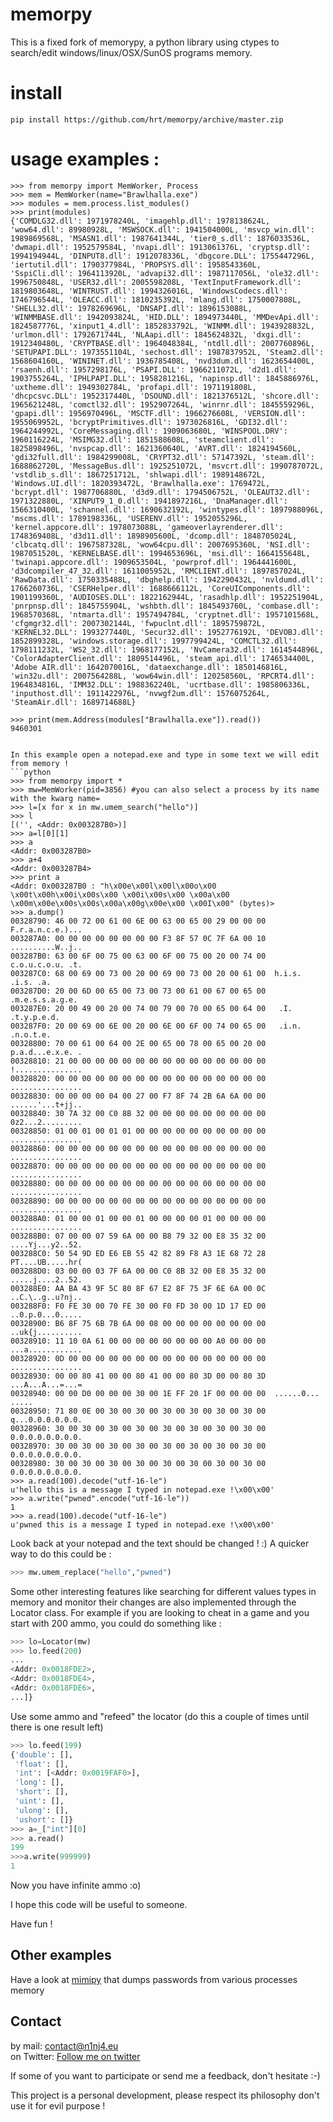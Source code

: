 # memorpy
This is a fixed fork of memorypy, a python library using ctypes to search/edit windows/linux/OSX/SunOS programs memory.

# install
```
pip install https://github.com/hrt/memorpy/archive/master.zip
```
# usage examples :
```
>>> from memorpy import MemWorker, Process
>>> mem = MemWorker(name="Brawlhalla.exe")
>>> modules = mem.process.list_modules()
>>> print(modules)
{'COMDLG32.dll': 1971978240L, 'imagehlp.dll': 1978138624L, 'wow64.dll': 89980928L, 'MSWSOCK.dll': 1941504000L, 'msvcp_win.dll': 1989869568L, 'MSASN1.dll': 1987641344L, 'tier0_s.dll': 1876033536L, 'dwmapi.dll': 1952579584L, 'nvapi.dll': 1913061376L, 'cryptsp.dll': 1994194944L, 'DINPUT8.dll': 1912078336L, 'dbgcore.DLL': 1755447296L, 'iertutil.dll': 1790377984L, 'PROPSYS.dll': 1958543360L, 'SspiCli.dll': 1964113920L, 'advapi32.dll': 1987117056L, 'ole32.dll': 1996750848L, 'USER32.dll': 2005598208L, 'TextInputFramework.dll': 1819803648L, 'WINTRUST.dll': 1994326016L, 'WindowsCodecs.dll': 1746796544L, 'OLEACC.dll': 1810235392L, 'mlang.dll': 1750007808L, 'SHELL32.dll': 1978269696L, 'DNSAPI.dll': 1896153088L, 'WINMMBASE.dll': 1942093824L, 'HID.DLL': 1894973440L, 'MMDevApi.dll': 1824587776L, 'xinput1_4.dll': 1852833792L, 'WINMM.dll': 1943928832L, 'urlmon.dll': 1792671744L, 'NLAapi.dll': 1845624832L, 'dxgi.dll': 1912340480L, 'CRYPTBASE.dll': 1964048384L, 'ntdll.dll': 2007760896L, 'SETUPAPI.DLL': 1973551104L, 'sechost.dll': 1987837952L, 'Steam2.dll': 1568604160L, 'WININET.dll': 1936785408L, 'nvd3dum.dll': 1623654400L, 'rsaenh.dll': 1957298176L, 'PSAPI.DLL': 1966211072L, 'd2d1.dll': 1903755264L, 'IPHLPAPI.DLL': 1958281216L, 'napinsp.dll': 1845886976L, 'uxtheme.dll': 1949302784L, 'profapi.dll': 1971191808L, 'dhcpcsvc.DLL': 1952317440L, 'DSOUND.dll': 1821376512L, 'shcore.dll': 1965621248L, 'comctl32.dll': 1952907264L, 'winrnr.dll': 1845559296L, 'gpapi.dll': 1956970496L, 'MSCTF.dll': 1966276608L, 'VERSION.dll': 1955069952L, 'bcryptPrimitives.dll': 1973026816L, 'GDI32.dll': 1964244992L, 'CoreMessaging.dll': 1909063680L, 'WINSPOOL.DRV': 1960116224L, 'MSIMG32.dll': 1851588608L, 'steamclient.dll': 1825898496L, 'nvspcap.dll': 1621360640L, 'AVRT.dll': 1824194560L, 'gdi32full.dll': 1984299008L, 'CRYPT32.dll': 57147392L, 'steam.dll': 1688862720L, 'MessageBus.dll': 1925251072L, 'msvcrt.dll': 1990787072L, 'vstdlib_s.dll': 1867251712L, 'shlwapi.dll': 1989148672L, 'Windows.UI.dll': 1820393472L, 'Brawlhalla.exe': 1769472L, 'bcrypt.dll': 1987706880L, 'd3d9.dll': 1794506752L, 'OLEAUT32.dll': 1971322880L, 'XINPUT9_1_0.dll': 1941897216L, 'DnaManager.dll': 1566310400L, 'schannel.dll': 1690632192L, 'wintypes.dll': 1897988096L, 'mscms.dll': 1789198336L, 'USERENV.dll': 1952055296L, 'kernel.appcore.dll': 1978073088L, 'gameoverlayrenderer.dll': 1748369408L, 'd3d11.dll': 1898905600L, 'dcomp.dll': 1848705024L, 'clbcatq.dll': 1967587328L, 'wow64cpu.dll': 2007695360L, 'NSI.dll': 1987051520L, 'KERNELBASE.dll': 1994653696L, 'msi.dll': 1664155648L, 'twinapi.appcore.dll': 1909653504L, 'powrprof.dll': 1964441600L, 'd3dcompiler_47_32.dll': 1611005952L, 'RMCLIENT.dll': 1897857024L, 'RawData.dll': 1750335488L, 'dbghelp.dll': 1942290432L, 'nvldumd.dll': 1766260736L, 'CSERHelper.dll': 1688666112L, 'CoreUIComponents.dll': 1901199360L, 'AUDIOSES.DLL': 1822162944L, 'rasadhlp.dll': 1952251904L, 'pnrpnsp.dll': 1845755904L, 'wshbth.dll': 1845493760L, 'combase.dll': 1968570368L, 'ntmarta.dll': 1957494784L, 'cryptnet.dll': 1957101568L, 'cfgmgr32.dll': 2007302144L, 'fwpuclnt.dll': 1895759872L, 'KERNEL32.DLL': 1993277440L, 'Secur32.dll': 1952776192L, 'DEVOBJ.dll': 1852899328L, 'windows.storage.dll': 1997799424L, 'COMCTL32.dll': 1798111232L, 'WS2_32.dll': 1968177152L, 'NvCamera32.dll': 1614544896L, 'ColorAdapterClient.dll': 1809514496L, 'steam_api.dll': 1746534400L, 'Adobe AIR.dll': 1642070016L, 'dataexchange.dll': 1850146816L, 'win32u.dll': 2007564288L, 'wow64win.dll': 120258560L, 'RPCRT4.dll': 1964834816L, 'IMM32.DLL': 1988362240L, 'ucrtbase.dll': 1985806336L, 'inputhost.dll': 1911422976L, 'nvwgf2um.dll': 1576075264L, 'SteamAir.dll': 1689714688L}

>>> print(mem.Address(modules["Brawlhalla.exe"]).read())
9460301
```

```

In this example open a notepad.exe and type in some text we will edit from memory !
```python
>>> from memorpy import *
>>> mw=MemWorker(pid=3856) #you can also select a process by its name with the kwarg name=
>>> l=[x for x in mw.umem_search("hello")]
>>> l
[('', <Addr: 0x003287B0>)]
>>> a=l[0][1]
>>> a
<Addr: 0x003287B0>
>>> a+4
<Addr: 0x003287B4>
>>> print a
<Addr: 0x003287B0 : "h\x00e\x00l\x00l\x00o\x00 \x00t\x00h\x00i\x00s\x00 \x00i\x00s\x00 \x00a\x00 \x00m\x00e\x00s\x00s\x00a\x00g\x00e\x00 \x00I\x00" (bytes)>
>>> a.dump()
00328790: 46 00 72 00 61 00 6E 00 63 00 65 00 29 00 00 00  F.r.a.n.c.e.)...
003287A0: 00 00 00 00 00 00 00 00 F3 8F 57 0C 7F 6A 00 10  ..........W..j..
003287B0: 63 00 6F 00 75 00 63 00 6F 00 75 00 20 00 74 00  c.o.u.c.o.u. .t.
003287C0: 68 00 69 00 73 00 20 00 69 00 73 00 20 00 61 00  h.i.s. .i.s. .a.
003287D0: 20 00 6D 00 65 00 73 00 73 00 61 00 67 00 65 00   .m.e.s.s.a.g.e.
003287E0: 20 00 49 00 20 00 74 00 79 00 70 00 65 00 64 00   .I. .t.y.p.e.d.
003287F0: 20 00 69 00 6E 00 20 00 6E 00 6F 00 74 00 65 00   .i.n. .n.o.t.e.
00328800: 70 00 61 00 64 00 2E 00 65 00 78 00 65 00 20 00  p.a.d...e.x.e. .
00328810: 21 00 00 00 00 00 00 00 00 00 00 00 00 00 00 00  !...............
00328820: 00 00 00 00 00 00 00 00 00 00 00 00 00 00 00 00  ................
00328830: 00 00 00 00 04 00 27 00 F7 8F 74 2B 6A 6A 00 00  ......'...t+jj..
00328840: 30 7A 32 00 C0 8B 32 00 00 00 00 00 00 00 00 00  0z2...2.........
00328850: 01 00 01 00 01 01 00 00 00 00 00 00 00 00 00 00  ................
00328860: 00 00 00 00 00 00 00 00 00 00 00 00 00 00 00 00  ................
00328870: 00 00 00 00 00 00 00 00 00 00 00 00 00 00 00 00  ................
00328880: 00 00 00 00 00 00 00 00 00 00 00 00 00 00 00 00  ................
00328890: 00 00 00 00 00 00 00 00 00 00 00 00 00 00 00 00  ................
003288A0: 01 00 00 01 00 00 01 00 00 00 00 01 00 00 00 00  ................
003288B0: 07 00 00 07 59 6A 00 00 B8 79 32 00 E8 35 32 00  ....Yj...y2..52.
003288C0: 50 54 9D ED E6 EB 55 42 82 89 F8 A3 1E 68 72 28  PT....UB.....hr(
003288D0: 03 00 00 03 7F 6A 00 00 C0 8B 32 00 E8 35 32 00  .....j....2..52.
003288E0: AA BA 43 9F 5C 80 8F 67 E2 8F 75 3F 6E 6A 00 0C  ..C.\..g..u?nj..
003288F0: F0 FE 30 00 70 FE 30 00 F0 FD 30 00 1D 17 ED 00  ..0.p.0...0.....
00328900: B6 8F 75 6B 7B 6A 00 08 00 00 00 00 00 00 00 00  ..uk{j..........
00328910: 11 10 0A 61 00 00 00 00 00 00 00 00 A0 00 00 00  ...a............
00328920: 0D 00 00 00 00 00 00 00 00 00 00 00 00 00 00 00  ................
00328930: 00 00 80 41 00 00 80 41 00 00 80 3D 00 00 80 3D  ...A...A...=...=
00328940: 00 00 D0 00 00 00 30 00 1E FF 20 1F 00 00 00 00  ......0... .....
00328950: 71 80 0E 00 30 00 30 00 30 00 30 00 30 00 30 00  q...0.0.0.0.0.0.
00328960: 30 00 30 00 30 00 30 00 30 00 30 00 30 00 30 00  0.0.0.0.0.0.0.0.
00328970: 30 00 30 00 30 00 30 00 30 00 30 00 30 00 30 00  0.0.0.0.0.0.0.0.
00328980: 30 00 30 00 30 00 30 00 30 00 30 00 30 00 30 00 0.0.0.0.0.0.0.0.
>>> a.read(100).decode("utf-16-le")
u'hello this is a message I typed in notepad.exe !\x00\x00'
>>> a.write("pwned".encode("utf-16-le"))
1
>>> a.read(100).decode("utf-16-le")
u'pwned this is a message I typed in notepad.exe !\x00\x00'
```
Look back at your notepad and the text should be changed ! :)
A quicker way to do this could be :
```python
>>> mw.umem_replace("hello","pwned")
```

Some other interesting features like searching for different values types in memory and monitor their changes are also implemented through the Locator class. For example if you are looking to cheat in a game and you start with 200 ammo, you could do something like :

```python
>>> lo=Locator(mw)
>>> lo.feed(200)
...
<Addr: 0x0018FDE2>,
<Addr: 0x0018FDE4>,
<Addr: 0x0018FDE6>,
...]}
```
Use some ammo and "refeed" the locator (do this a couple of times until there is one result left)
```python
>>> lo.feed(199)
{'double': [],
 'float': [],
 'int': [<Addr: 0x0019FAF0>],
 'long': [],
 'short': [],
 'uint': [],
 'ulong': [],
 'ushort': []}
>>> a=_["int"][0]
>>> a.read()
199
>>>a.write(999999)
1
```
Now you have infinite ammo :o)


I hope this code will be useful to someone.

Have fun !
## Other examples
Have a look at [mimipy](https://github.com/n1nj4sec/mimipy) that dumps passwords from various processes memory

## Contact
by mail: contact@n1nj4.eu  
on Twitter: [Follow me on twitter](https://twitter.com/n1nj4sec)  

If some of you want to participate or send me a feedback, don't hesitate :-)  
  
This project is a personal development, please respect its philosophy don't use it for evil purpose !
